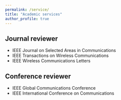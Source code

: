 ```yaml
---
permalink: /service/
title: "Academic services"
author_profile: true
---
```


## Journal reviewer

* IEEE Journal on Selected Areas in Communications
* IEEE Transactions on Wireless Communications
* IEEE Wireless Communications Letters

## Conference reviewer

* IEEE Global Communications Conference
* IEEE International Conference on Communications